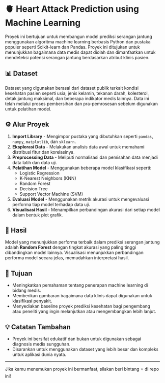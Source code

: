 # 🫀 Heart Attack Prediction using Machine Learning

Proyek ini bertujuan untuk membangun model prediksi serangan jantung menggunakan algoritma machine learning berbasis Python dan pustaka populer seperti Scikit-learn dan Pandas. Proyek ini ditujukan untuk menunjukkan bagaimana data medis dapat diolah dan dimanfaatkan untuk mendeteksi potensi serangan jantung berdasarkan atribut klinis pasien.

## 📊 Dataset
Dataset yang digunakan berasal dari dataset publik terkait kondisi kesehatan pasien seperti usia, jenis kelamin, tekanan darah, kolesterol, detak jantung maksimal, dan beberapa indikator medis lainnya. Data ini telah melalui proses pembersihan dan pra-pemrosesan sebelum digunakan untuk pelatihan model.

## ⚙️ Alur Proyek
1. **Import Library** - Mengimpor pustaka yang dibutuhkan seperti `pandas`, `numpy`, `matplotlib`, dan `sklearn`.
2. **Eksplorasi Data** - Melakukan analisis data awal untuk memahami distribusi fitur dan korelasinya.
3. **Preprocessing Data** - Meliputi normalisasi dan pemisahan data menjadi data latih dan data uji.
4. **Pelatihan Model** - Menggunakan beberapa model klasifikasi seperti:
   - Logistic Regression
   - K-Nearest Neighbors (KNN)
   - Random Forest
   - Decision Tree
   - Support Vector Machine (SVM)
5. **Evaluasi Model** - Menggunakan metrik akurasi untuk mengevaluasi performa tiap model terhadap data uji.
6. **Visualisasi Hasil** - Menampilkan perbandingan akurasi dari setiap model dalam bentuk plot grafik.

## 🏁 Hasil
Model yang menunjukkan performa terbaik dalam prediksi serangan jantung adalah **Random Forest** dengan tingkat akurasi yang paling tinggi dibandingkan model lainnya. Visualisasi menunjukkan perbandingan performa model secara jelas, memudahkan interpretasi hasil.

## 🎯 Tujuan
- Meningkatkan pemahaman tentang penerapan machine learning di bidang medis.
- Memberikan gambaran bagaimana data klinis dapat digunakan untuk klasifikasi penyakit.
- Menyediakan baseline proyek prediksi kesehatan bagi pengembang atau peneliti yang ingin melanjutkan atau mengembangkan lebih lanjut.

## 💡 Catatan Tambahan
- Proyek ini bersifat edukatif dan bukan untuk digunakan sebagai diagnosis medis sungguhan.
- Disarankan untuk menggunakan dataset yang lebih besar dan kompleks untuk aplikasi dunia nyata.

---

Jika kamu menemukan proyek ini bermanfaat, silakan beri bintang ⭐ di repo ini!
